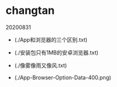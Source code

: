 changtan
=========
20200831



* (./App和浏览器的三个区别.txt)

* (./安装包只有1MB的安卓浏览器.txt)

* (./像雾像雨又像风.txt)

* (./App-Browser-Option-Data-400.png)

